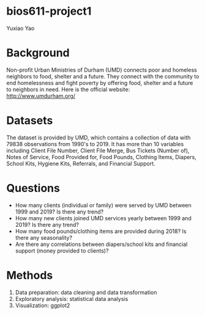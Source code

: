 # bios611-project1
Yuxiao Yao

# Background 
Non-profit Urban Ministries of Durham (UMD) connects poor and homeless neighbors to food, shelter and a future. They connect with the community to end homelessness and fight poverty by offering food, shelter and a future to neighbors in need. Here is the official website: http://www.umdurham.org/

# Datasets
The dataset is provided by UMD, which contains a collection of data with 79838 observations from 1990's to 2019. It has more than 10 variables including Client File Number, Client File Merge, Bus Tickets (Number of), Notes of Service, Food Provided for, Food Pounds, Clothing Items, Diapers, School Kits, Hygiene Kits, Referrals, and Financial Support.

# Questions
* How many clients (individual or family) were served by UMD between 1999 and 2019? Is there any trend?
* How many new clients joined UMD services yearly between 1999 and 2019? Is there any trend?
* How many food pounds/clothing items are provided during 2018? Is there any seasonality?
* Are there any correlations between diapers/school kits and financial support (money provided to clients)?

# Methods
1. Data preparation: data cleaning and data transformation
2. Exploratory analysis: statistical data analysis
3. Visualization: ggplot2


